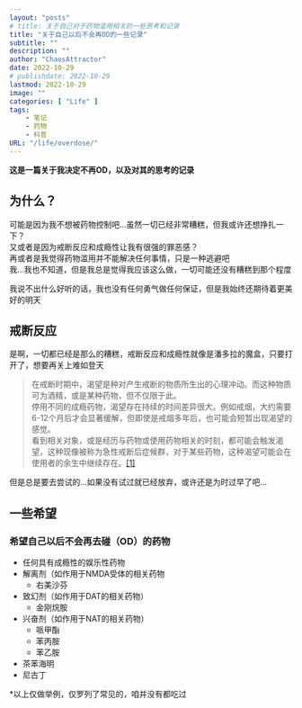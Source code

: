 ```yaml
---
layout: "posts"
# title: 关于自己对于药物滥用相关的一些思考和记录
title: "关于自己以后不会再OD的一些记录"
subtitle: ""
description: ""
author: "ChaosAttractor"
date: 2022-10-29
# publishdate: 2022-10-29
lastmod: 2022-10-29
image: ""
categories: [ "Life" ]
tags:
    - 笔记
    - 药物
    - 科普
URL: "/life/overdose/"
---
```


<!-- **这是一篇对于我从3月来自己所经历的事情的记录，以及以此展开的思考** -->
**这是一篇关于我决定不再OD，以及对其的思考的记录**

## 为什么？
可能是因为我不想被药物控制吧...虽然一切已经非常糟糕，但我或许还想挣扎一下？  
又或者是因为戒断反应和成瘾性让我有很强的罪恶感？  
再或者是我觉得药物滥用并不能解决任何事情，只是一种逃避吧  
我...我也不知道，但是我总是觉得我应该这么做，一切可能还没有糟糕到那个程度

我说不出什么好听的话，我也没有任何勇气做任何保证，但是我始终还期待着更美好的明天

## 戒断反应
是啊，一切都已经是那么的糟糕，戒断反应和成瘾性就像是潘多拉的魔盒，只要打开了，想要再关上难如登天

> 在戒断时期中，渴望是种对产生戒断的物质所生出的心理冲动。而这种物质可为酒精，或是某种药物，但不仅限于此。  
> 停用不同的成瘾药物，渴望存在持续的时间差异很大。例如戒烟，大约需要6-12个月后才会显著缓解，但即使是戒烟多年后，也可能会短暂出现渴望的感觉。  
> 看到相关对象，或是经历与药物或使用药物相关的时刻，都可能会触发渴望，这种现像被称为急性戒断后症候群，对于某些药物，这种渴望可能会在使用者的余生中继续存在。[[1]](https://zh.wikipedia.org/wiki/%E8%97%A5%E7%89%A9%E6%88%92%E6%96%B7#%E6%B8%B4%E6%9C%9B)

但是总是要去尝试的...如果没有试过就已经放弃，或许还是为时过早了吧...

## 一些希望
### 希望自己以后不会再去碰（OD）的药物
 - 任何具有成瘾性的娱乐性药物
 - 解离剂（如作用于NMDA受体的相关药物
   - 右美沙芬
 - 致幻剂（如作用于DAT的相关药物）
   - 金刚烷胺
 - 兴奋剂（如作用于NAT的相关药物）
   - 哌甲酯
   - 苯丙胺
   - 苯乙胺
 - 茶苯海明
 - 尼古丁
 
 *以上仅做举例，仅罗列了常见的，咱并没有都吃过


<!-- Note
关于以后不要再继续磕药的记录
不要碰这些东西了吧…

一些不要尝试东西（持续更新）：
致幻剂 解离剂 兴奋剂 尼古丁
安非他酮 安非他命 苯乙胺 （DA相关）
解离计量 右美沙芬等NMDA相关
茶苯海明等H1直接相关
苯巴比妥
尼古丁

一些原因（零碎的）

或许…我还是并不想被药物控制吧…

在戒断时期中，渴望是种对产生戒断的物质所生出的心理冲动。而这种物质可为酒精，或是某种药物，但不仅限于此。

停用不同的成瘾药物，渴望存在持续的时间差异很大。例如戒烟，大约需要6-12个月后才会显著缓解，但即使是戒烟多年后，也可能会短暂出现渴望的感觉。

看到相关对象，或是经历与药物或使用药物相关的时刻，都可能会触发渴望，这种现像被称为急性戒断后症候群，对于某些药物，这种渴望可能会在使用者的余生中继续存在。对于酒精戒断症候群, 情况会在几个月内逐渐改善，对于严重者，则要过好几年才会逐渐好转。

一些和DA相关药物（谵妄剂相关）的感受

这种朦胧的头晕朦胧的难受而且明知道吃了更难受但是还想吃的感觉是不是戒断反应呢

反胃 头晕头疼 恶心 想吐 声音感觉离自己很远 散瞳 一点都不舒服的解离 戒断反应 还想吃 不敢吃东西 谵妄 抑郁 害怕 兴奋 躯体化 发病 等等 -->
